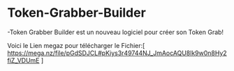 # Token-Grabber-Builder
-Token Grabber Builder est un nouveau logiciel pour créer son Token Grab!

Voici le Lien megaz pour télécharger le Fichier:[ https://mega.nz/file/pGdSDJCL#pKiys3r49744NJ_JmAocAQU8lk9w0n8Hy2fiZ_VDUmE ]

